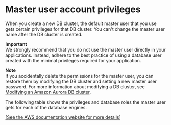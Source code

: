 # Master user account privileges<a name="UsingWithRDS.MasterAccounts"></a>

When you create a new DB cluster, the default master user that you use gets certain privileges for that DB cluster\. You can't change the master user name after the DB cluster is created\.

**Important**  
We strongly recommend that you do not use the master user directly in your applications\. Instead, adhere to the best practice of using a database user created with the minimal privileges required for your application\.

**Note**  
If you accidentally delete the permissions for the master user, you can restore them by modifying the DB cluster and setting a new master user password\. For more information about modifying a DB cluster, see [Modifying an Amazon Aurora DB cluster](Aurora.Modifying.md)\.

The following table shows the privileges and database roles the master user gets for each of the database engines\.

<a name="master-user-account-privileges"></a>[\[See the AWS documentation website for more details\]](http://docs.aws.amazon.com/AmazonRDS/latest/AuroraUserGuide/UsingWithRDS.MasterAccounts.html)